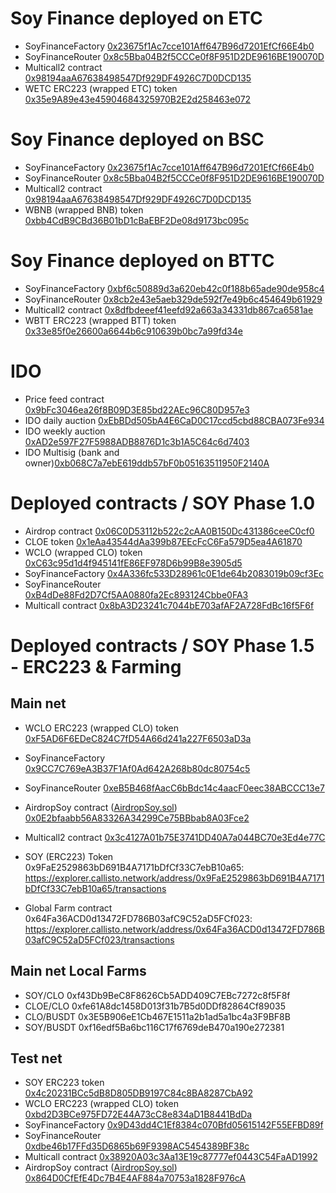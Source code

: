 # Soy Finance deployed on ETC
- SoyFinanceFactory [0x23675f1Ac7cce101Aff647B96d7201EfCf66E4b0](https://blockscout.com/etc/mainnet/address/0x23675f1Ac7cce101Aff647B96d7201EfCf66E4b0/contracts)
- SoyFinanceRouter [0x8c5Bba04B2f5CCCe0f8F951D2DE9616BE190070D](https://blockscout.com/etc/mainnet/address/0x8c5Bba04B2f5CCCe0f8F951D2DE9616BE190070D/contracts)
- Multicall2 contract [0x98194aaA67638498547Df929DF4926C7D0DCD135](https://blockscout.com/etc/mainnet/address/0x98194aaA67638498547Df929DF4926C7D0DCD135/contracts)
- WETC ERC223 (wrapped ETC) token [0x35e9A89e43e45904684325970B2E2d258463e072](https://blockscout.com/etc/mainnet/address/0x35e9A89e43e45904684325970B2E2d258463e072/contracts)

# Soy Finance deployed on BSC

- SoyFinanceFactory [0x23675f1Ac7cce101Aff647B96d7201EfCf66E4b0](https://bscscan.com/address/0x23675f1Ac7cce101Aff647B96d7201EfCf66E4b0#code)
- SoyFinanceRouter [0x8c5Bba04B2f5CCCe0f8F951D2DE9616BE190070D](https://bscscan.com/address/0x8c5Bba04B2f5CCCe0f8F951D2DE9616BE190070D#code)
- Multicall2 contract [0x98194aaA67638498547Df929DF4926C7D0DCD135](https://bscscan.com/address/0x98194aaA67638498547Df929DF4926C7D0DCD135#code)
- WBNB (wrapped BNB) token [0xbb4CdB9CBd36B01bD1cBaEBF2De08d9173bc095c](https://bscscan.com/address/0xbb4CdB9CBd36B01bD1cBaEBF2De08d9173bc095c#code)

# Soy Finance deployed on BTTC

- SoyFinanceFactory [0xbf6c50889d3a620eb42c0f188b65ade90de958c4](https://bttcscan.com/address/0xbf6c50889d3a620eb42c0f188b65ade90de958c4#code)
- SoyFinanceRouter [0x8cb2e43e5aeb329de592f7e49b6c454649b61929](https://bttcscan.com/address/0x8Cb2e43e5AEB329de592F7e49B6c454649b61929#code)
- Multicall2 contract [0x8dfbdeeef41eefd92a663a34331db867ca6581ae](https://bttcscan.com/address/0x8dfbdeeef41eefd92a663a34331db867ca6581ae#code)
- WBTT ERC223 (wrapped BTT) token [0x33e85f0e26600a6644b6c910639b0bc7a99fd34e](https://bttcscan.com/address/0x33e85f0e26600a6644b6c910639b0bc7a99fd34e#contracts)

# IDO

- Price feed contract [0x9bFc3046ea26f8B09D3E85bd22AEc96C80D957e3](https://explorer.callisto.network/address/0x9bFc3046ea26f8B09D3E85bd22AEc96C80D957e3/contracts)
- IDO daily auction [0xEbBDd505bA4E6CaD0C17ccd5cbd88CBA073Fe934](https://explorer.callisto.network/address/0xEbBDd505bA4E6CaD0C17ccd5cbd88CBA073Fe934/contracts)
- IDO weekly auction [0xAD2e597F27F5988ADB8876D1c3b1A5C64c6d7403](https://explorer.callisto.network/address/0xAD2e597F27F5988ADB8876D1c3b1A5C64c6d7403/contracts)
- IDO Multisig (bank and owner)[0xb068C7a7ebE619ddb57bF0b05163511950F2140A](https://explorer.callisto.network/address/0xb068C7a7ebE619ddb57bF0b05163511950F2140A/contracts)

# Deployed contracts / SOY Phase 1.0

- Airdrop contract [0x06C0D53112b522c2cAA0B150Dc431386ceeC0cf0](https://explorer.callisto.network/address/0x06C0D53112b522c2cAA0B150Dc431386ceeC0cf0/contracts)
- CLOE token [0x1eAa43544dAa399b87EEcFcC6Fa579D5ea4A61870](https://explorer.callisto.network/address/0x1eAa43544dAa399b87EEcFcC6Fa579D5ea4A6187/contracts)
- WCLO (wrapped CLO) token [0xC63c95d1d4f945141fE86EF978D6b99B8e3905d5](https://explorer.callisto.network/address/0xC63c95d1d4f945141fE86EF978D6b99B8e3905d5/contracts)
- SoyFinanceFactory [0x4A336fc533D28961c0E1de64b2083019b09cf3Ec](https://explorer.callisto.network/address/0x4A336fc533D28961c0E1de64b2083019b09cf3Ec/contracts)
- SoyFinanceRouter [0xB4dDe88Fd2D7Cf5AA0880fa2Ec893124Cbbe0FA3](https://explorer.callisto.network/address/0xB4dDe88Fd2D7Cf5AA0880fa2Ec893124Cbbe0FA3/contracts)
- Multicall contract [0x8bA3D23241c7044bE703afAF2A728FdBc16f5F6f](https://explorer.callisto.network/address/0x8bA3D23241c7044bE703afAF2A728FdBc16f5F6f/contracts)

# Deployed contracts / SOY Phase 1.5 - ERC223 & Farming

## Main net

- WCLO ERC223 (wrapped CLO) token [0xF5AD6F6EDeC824C7fD54A66d241a227F6503aD3a](https://explorer.callisto.network/address/0xF5AD6F6EDeC824C7fD54A66d241a227F6503aD3a/contracts)
- SoyFinanceFactory [0x9CC7C769eA3B37F1Af0Ad642A268b80dc80754c5](https://explorer.callisto.network/address/0x9CC7C769eA3B37F1Af0Ad642A268b80dc80754c5/contracts)
- SoyFinanceRouter [0xeB5B468fAacC6bBdc14c4aacF0eec38ABCCC13e7](https://explorer.callisto.network/address/0xeB5B468fAacC6bBdc14c4aacF0eec38ABCCC13e7/contracts)
- AirdropSoy contract ([AirdropSoy.sol](https://github.com/SoyFinance/smart-contracts/blob/main/AirdropSoy.sol)) [0x0E2bfaabb56A83326A34299Ce75BBbab8A03Fce2](https://explorer.callisto.network/address/0x0E2bfaabb56A83326A34299Ce75BBbab8A03Fce2/contracts)
- Multicall2 contract [0x3c4127A01b75E3741DD40A7a044BC70e3Ed4e77C](https://explorer.callisto.network/address/0x3c4127A01b75E3741DD40A7a044BC70e3Ed4e77C/contracts)

- SOY (ERC223) Token 0x9FaE2529863bD691B4A7171bDfCf33C7ebB10a65: https://explorer.callisto.network/address/0x9FaE2529863bD691B4A7171bDfCf33C7ebB10a65/transactions
- Global Farm contract 0x64Fa36ACD0d13472FD786B03afC9C52aD5FCf023: https://explorer.callisto.network/address/0x64Fa36ACD0d13472FD786B03afC9C52aD5FCf023/transactions

## Main net Local Farms

- SOY/CLO 0xf43Db9BeC8F8626Cb5ADD409C7EBc7272c8f5F8f
- CLOE/CLO 0xfe61A8dc1458D013f31b7B5d0DDf82864Cf89035
- CLO/BUSDT 0x3E5B906eE1Cb467E1511a2b1ad5a1bc4a3F9BF8B
- SOY/BUSDT 0xf16edf5Ba6bc116C17f6769deB470a190e272381

## Test net 

- SOY ERC223 token [0x4c20231BCc5dB8D805DB9197C84c8BA8287CbA92](https://testnet-explorer.callisto.network/address/0x4c20231BCc5dB8D805DB9197C84c8BA8287CbA92/contracts)
- WCLO ERC223 (wrapped CLO) token [0xbd2D3BCe975FD72E44A73cC8e834aD1B8441BdDa](https://testnet-explorer.callisto.network/address/0xbd2D3BCe975FD72E44A73cC8e834aD1B8441BdDa/contracts)
- SoyFinanceFactory [0x9D43dd4C1Ef8384c070Bfd05615142F55EFBD89f](https://testnet-explorer.callisto.network/address/0x9D43dd4C1Ef8384c070Bfd05615142F55EFBD89f/contracts)
- SoyFinanceRouter [0xdbe46b17FFd35D6865b69F9398AC5454389BF38c](https://testnet-explorer.callisto.network/address/0xdbe46b17FFd35D6865b69F9398AC5454389BF38c/contracts)
- Multicall contract [0x38920A03c3Aa13E19c87777ef0443C54FaAD1992](https://testnet-explorer.callisto.network/address/0x38920A03c3Aa13E19c87777ef0443C54FaAD1992/contracts)
- AirdropSoy contract ([AirdropSoy.sol](https://github.com/SoyFinance/smart-contracts/blob/main/AirdropSoy.sol)) [0x864D0CfEfE4Dc7B4E4AF884a70753a1828F976cA](https://testnet-explorer.callisto.network/address/0x864D0CfEfE4Dc7B4E4AF884a70753a1828F976cA/contracts)

